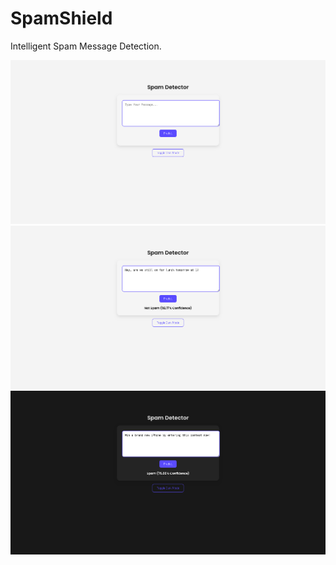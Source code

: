 # SpamShield
Intelligent Spam Message Detection.

![Screenshot_1](https://github.com/Ha04Bh0530/SpamShield/blob/main/Assets/Screenshot-1.png?raw=true)
![Screenshot_2](https://github.com/Ha04Bh0530/SpamShield/blob/main/Assets/Screenshot-2.png?raw=true)
![Screenshot_3](https://github.com/Ha04Bh0530/SpamShield/blob/main/Assets/Screenshot-3.png?raw=true)

